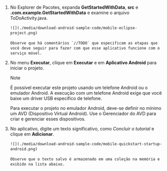 1. No Explorer de Pacotes, expanda **GetStartedWithData**, **src** e **.com.example.GetStartedWithData** e examine o arquivo ToDoActivity.java.
   
       ![](./media/download-android-sample-code/mobile-eclipse-project.png)
   
       Observe que há comentários `//TODO` que especificam as etapas que você deve seguir para fazer com que esse aplicativo funcione com o serviço móvel.
2. No menu **Executar**, clique em **Executar** e em **Aplicativo Android** para iniciar o projeto.
   
   > [!NOTE]
   > É possível executar este projeto usando um telefone Android ou o emulador Android. A execução com um telefone Android exige que você baixe um driver USB específico de telefone.
   > 
   > Para executar o projeto no emulador Android, deve-se definir no mínimo um AVD (Dispositivo Virtual Android). Use o Gerenciador do AVD para criar e gerenciar esses dispositivos.
   > 
   > 
3. No aplicativo, digite um texto significativo, como *Concluir o tutorial* e clique em **Adicionar**.
   
       ![](./media/download-android-sample-code/mobile-quickstart-startup-android.png)
   
       Observe que o texto salvo é armazenado em uma coleção na memória e exibido na lista abaixo.

<!---HONumber=August15_HO6-->